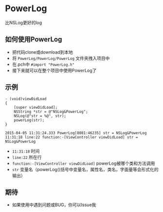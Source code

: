 # PowerLog
比NSLog更好的log

## 如何使用PowerLog
* 把代码clone或download到本地
* 将 `PowerLog/PowerLog/PowerLog` 文件夹拽入项目中
* 在.pch中 `#import "PowerLog.h"`
* 接下来就可以在整个项目中使用PowerLog了


## 示例
```objc
- (void)viewDidLoad 
{
    [super viewDidLoad];
    NSString *str = @"NSLog&PowerLog";
    NSLog(@"str = %@", str);
    powerLog(str);
}
```
```
2015-04-05 11:31:24.333 PowerLog[8081:46235] str = NSLog&PowerLog
11:31:18 line:22 function:-[ViewController viewDidLoad] str = NSLog&PowerLog
 ```
* `11:31:18` 时间        
* `line:22` 所在行
* `function:-[ViewController viewDidLoad]` powerLog被哪个类和方法调用
* `str` 变量名（powerLog()括号中变量名，属性名，类名，字面量等会形式化的输出）


## 期待
* 如果使用中遇到问题或BUG，你可以Issue我
